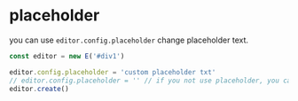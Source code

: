 # placeholder

you can use `editor.config.placeholder` change placeholder text.

```jsx
const editor = new E('#div1')

editor.config.placeholder = 'custom placeholder txt'
// editor.config.placeholder = '' // if you not use placeholder, you can get placehoder a empty string
editor.create()
```